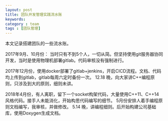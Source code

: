 ```yaml
---
layout: post
title: 团队开发管理实践流水账
keywords: 
category : team
tags : [团队管理]
---
```

本文记录搭建团队的一些流水账。

<!-- more -->

2017年9月、10月份：
当时只有不到5个人，一切从简。但坚持使用git服务器协同开发，当时是使用物理机部署gitlab。代码审核没有强制进行。

2017年12月份，使用docker部署了gitlab+jenkins，开启CICD流程。文档、代码均上传到gitlab，gitlab每周六定时备份一次。
12.18 晚，向大家讲C++编程原则，只涉及到大的原则，细则未讲。

2018年4月份，有人离职，留下一个socket构架代码，大量使用C++11、C++14风格代码。接手人未能消化，开始构思代码编写的细节。
5月份安排人着手编程原则文档编写，我审核，并做修改。
5.14 晚，讲编程细则。后开始构建公司基础库，使用Doxygen生成文档。

